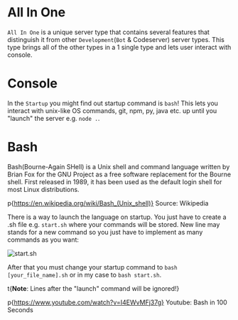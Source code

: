 # All In One

`All In One` is a unique server type that contains several features that distinguish it from other `Development`(`Bot` & Codeserver) server types. This type brings all of the other types in a 1 single type and lets user interact with console.

# Console

In the `Startup` you might find out startup command is `bash`! This lets you interact with unix-like OS commands, git, npm, py, java etc. up until you "launch" the server e.g. `node .`.

# Bash

Bash(Bourne-Again SHell) is a Unix shell and command language written by Brian Fox for the GNU Project as a free software replacement for the Bourne shell. First released in 1989, it has been used as the default login shell for most Linux distributions.

p{https://en.wikipedia.org/wiki/Bash_(Unix_shell)} Source: Wikipedia

There is a way to launch the language on startup. You just have to create a .sh file e.g. `start.sh` where your commands will be stored. New line may stands for a new command so you just have to implement as many commands as you want:

![start.sh](/content/aio/start.sh.png)

After that you must change your startup command to `bash [your_file_name].sh` or in my case to `bash start.sh`.

t{**Note**: Lines after the "launch" command will be ignored!}

p{https://www.youtube.com/watch?v=I4EWvMFj37g} Youtube: Bash in 100 Seconds
